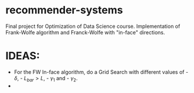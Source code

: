 # recommender-systems
Final project for Optimization of Data Science course. Implementation of Frank-Wolfe algorithm and Franck-Wolfe with "in-face" directions.

# IDEAS:
* For the FW In-face algorithm, do a Grid Search with different values of 
        - $\delta$, 
        - $L_{bar} > L$, 
        - $\gamma_{1}$ and 
        - $\gamma_{2}$.
* 
